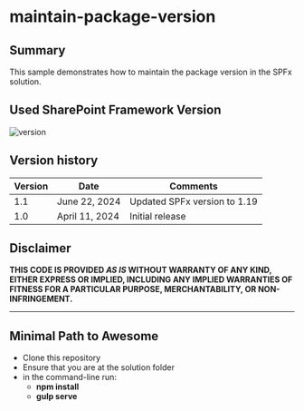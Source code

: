 # maintain-package-version

## Summary

This sample demonstrates how to maintain the package version in the SPFx solution.

## Used SharePoint Framework Version

![version](https://img.shields.io/badge/version-1.19.0-green.svg)

## Version history

| Version | Date             | Comments        |
| ------- | ---------------- | --------------- |
| 1.1     | June 22, 2024 | Updated SPFx version to 1.19 |
| 1.0     | April 11, 2024 | Initial release |

## Disclaimer

**THIS CODE IS PROVIDED _AS IS_ WITHOUT WARRANTY OF ANY KIND, EITHER EXPRESS OR IMPLIED, INCLUDING ANY IMPLIED WARRANTIES OF FITNESS FOR A PARTICULAR PURPOSE, MERCHANTABILITY, OR NON-INFRINGEMENT.**

---

## Minimal Path to Awesome

- Clone this repository
- Ensure that you are at the solution folder
- in the command-line run:
  - **npm install**
  - **gulp serve**

